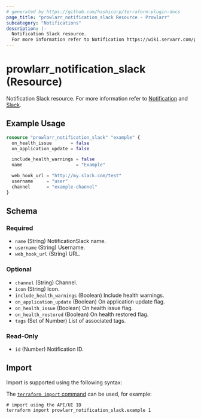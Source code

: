```yaml
---
# generated by https://github.com/hashicorp/terraform-plugin-docs
page_title: "prowlarr_notification_slack Resource - Prowlarr"
subcategory: "Notifications"
description: |-
  Notification Slack resource.
  For more information refer to Notification https://wiki.servarr.com/prowlarr/settings#connect and Slack https://wiki.servarr.com/prowlarr/supported#slack.
---
```


# prowlarr_notification_slack (Resource)

<!-- subcategory:Notifications -->
Notification Slack resource.
For more information refer to [Notification](https://wiki.servarr.com/prowlarr/settings#connect) and [Slack](https://wiki.servarr.com/prowlarr/supported#slack).

## Example Usage

```terraform
resource "prowlarr_notification_slack" "example" {
  on_health_issue       = false
  on_application_update = false

  include_health_warnings = false
  name                    = "Example"

  web_hook_url = "http://my.slack.com/test"
  username     = "user"
  channel      = "example-channel"
}
```

<!-- schema generated by tfplugindocs -->
## Schema

### Required

- `name` (String) NotificationSlack name.
- `username` (String) Username.
- `web_hook_url` (String) URL.

### Optional

- `channel` (String) Channel.
- `icon` (String) Icon.
- `include_health_warnings` (Boolean) Include health warnings.
- `on_application_update` (Boolean) On application update flag.
- `on_health_issue` (Boolean) On health issue flag.
- `on_health_restored` (Boolean) On health restored flag.
- `tags` (Set of Number) List of associated tags.

### Read-Only

- `id` (Number) Notification ID.

## Import

Import is supported using the following syntax:

The [`terraform import` command](https://developer.hashicorp.com/terraform/cli/commands/import) can be used, for example:

```shell
# import using the API/UI ID
terraform import prowlarr_notification_slack.example 1
```
